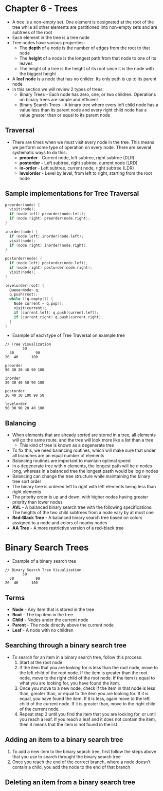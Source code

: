 # Chapter 6 - Trees
* A tree is a non-empty set. One element is designated at the root of the tree while all other elements are partitioned into non-empty sets and are subtrees of the root
* Each element in the tree is a tree node
* Tree nodes have various properties:
  * The **depth** of a node is the number of edges from the root to that node
  * The **height** of a node is the longest path from that node to one of its leaves
  * The height of a tree is the height of its root since it is the node with the biggest height
* A **leaf node** is a node that has no childer. Its only path is up to its parent node
* In this section we will review 2 types of trees:
  * Binary Trees - Each node has zero, one, or two children. Operations on binary trees are simple and efficient
  * Binary Search Trees - A binary tree where every left child node has a value less than its parent node and every right child node has a value greater than or equal to its parent node

## Traversal
* There are times when we must visit every node in the tree. This means we perform some type of operation on every node. There are several systematic ways to do this:
  * **preorder** - Current node, left subtree, right subtree (DLR)
  * **postorder** - Left subtree, right subtree, current node (LRD)
  * **in-order** - Left subtree, current node, right subtree (LDR)
  * **levelorder** - Level by level, from left to right, starting from the root node

## Sample implementations for Tree Traversal
```cpp
preorder(node) {
  visit(node);
  if (node.left) preorder(node.left);
  if (node.right) preorder(node.right);
}
```

```cpp
inorder(node) {
  if (node.left) inorder(node.left);
  visit(node);
  if (node.right) inorder(node.right);
}
```

```cpp
postorder(node) {
  if (node.left) postorder(node.left);
  if (node.right) postorder(node.right);
  visit(node);
}
```

```cpp
levelorder(root) {
  Queue<Node> q;
  q.push(root);
  while (!q.empty()) {
    Node current = q.pop();
    visit(current);
    if (current.left) q.push(current.left);
    if (current.right) q.push(current.right);
  }
}
```

* Example of each type of Tree Traversal on example tree
```
// Tree Visualization
        50
  30	      90
20  40		100
```
```
preorder
50 30 20 40 90 100
```
```
inorder
20 30 40 50 90 100
```
```
postorder
20 40 30 100 90 50
```
```
levelorder
50 30 90 20 40 100
```

## Balancing
* When elements that are already sorted are stored in a tree, all elements will go the same route, and the tree will look more like a list than a tree
  * This kind of tree is known as a degenerate tree
* To fix this, we need balancing routines, which will make sure that under all branches are an equal number of elements
* Balancing routines are important to maintain optimal speed
* In a degenerate tree with *n* elements, the longest path will be *n* nodes long, whereas in a balanced tree the longest pasth would be log *n* nodes
* Balancing can change the tree structure while maintaining the binary tree sort order
* The binary tree is ordered left to right with left elements being less than right elements
* The priority order is up and down, with higher nodes having greater priority than lower nodes
* **AVL** - A balanced binary search tree with the following specifications: The heights of the two child subtrees from a node vary by at most one
* **Red-Black Tree** - A balanced binary search tree based on colors assigned to a node and colors of nearby nodes
* **AA Tree** - A more restrictive version of a red-black tree

# Binary Search Trees
* Example of a binary search tree
```
// Binary Search Tree Visualization
        50
  30	      90
20  40		100
```

## Terms
* **Node** - Any item that is stored in the tree
* **Root** - The top item in the tree
* **Child** - Nodes under the current node
* **Parent** - The node directly above the current node
* **Leaf** - A node with no children

## Searching through a binary search tree
* To search for an item in a binary search tree, follow this process:
  1. Start at the root node
  2. If the item that you are looking for is less than the root node, move to the left child of the root node. If the item is greater than the root node, move to the right child of the root node. If the item is equal to what you are looking for, you have found the item.
  3. Once you move to a new node, check if the item in that node is less than, greater than, or equal to the item you are looking for. If it is equal, you have found the item. If it is less, again move to the left child of the current node. If it is greater than, move to the right child of the current node.
  4. Repeat step 3 until you find the item that you are looking for, or until you reach a leaf. If you reach a leaf and it does not contain the item, then it means that the item is not found in the list
  
## Adding an item to a binary search tree
 1. To add a new item to the binary search tree, first follow the steps above that you use to search throught the binary search tree
 2. Once you reach the end of the correct branch, where a node doesn't contain a child, you add the node to the end of that branch
 
## Deleting an item from a binary search tree

